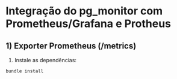 # Integração do pg_monitor com Prometheus/Grafana e Protheus


## 1) Exporter Prometheus (/metrics)


1. Instale as dependências:
```bash
bundle install